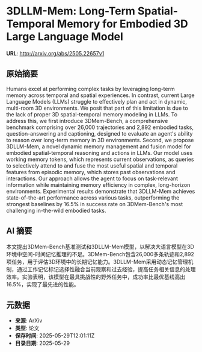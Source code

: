 # 3DLLM-Mem: Long-Term Spatial-Temporal Memory for Embodied 3D Large Language Model

**URL**: http://arxiv.org/abs/2505.22657v1

## 原始摘要

Humans excel at performing complex tasks by leveraging long-term memory
across temporal and spatial experiences. In contrast, current Large Language
Models (LLMs) struggle to effectively plan and act in dynamic, multi-room 3D
environments. We posit that part of this limitation is due to the lack of
proper 3D spatial-temporal memory modeling in LLMs. To address this, we first
introduce 3DMem-Bench, a comprehensive benchmark comprising over 26,000
trajectories and 2,892 embodied tasks, question-answering and captioning,
designed to evaluate an agent's ability to reason over long-term memory in 3D
environments. Second, we propose 3DLLM-Mem, a novel dynamic memory management
and fusion model for embodied spatial-temporal reasoning and actions in LLMs.
Our model uses working memory tokens, which represents current observations, as
queries to selectively attend to and fuse the most useful spatial and temporal
features from episodic memory, which stores past observations and interactions.
Our approach allows the agent to focus on task-relevant information while
maintaining memory efficiency in complex, long-horizon environments.
Experimental results demonstrate that 3DLLM-Mem achieves state-of-the-art
performance across various tasks, outperforming the strongest baselines by
16.5% in success rate on 3DMem-Bench's most challenging in-the-wild embodied
tasks.


## AI 摘要

本文提出3DMem-Bench基准测试和3DLLM-Mem模型，以解决大语言模型在3D环境中空间-时间记忆推理的不足。3DMem-Bench包含26,000多条轨迹和2,892项任务，用于评估3D环境中的长期记忆能力。3DLLM-Mem采用动态记忆管理机制，通过工作记忆标记选择性融合当前观察和过去经验，提高任务相关信息的处理效率。实验表明，该模型在最具挑战性的野外任务中，成功率比最优基线高出16.5%，实现了最先进的性能。

## 元数据

- **来源**: ArXiv
- **类型**: 论文
- **保存时间**: 2025-05-29T12:01:11Z
- **目录日期**: 2025-05-29

